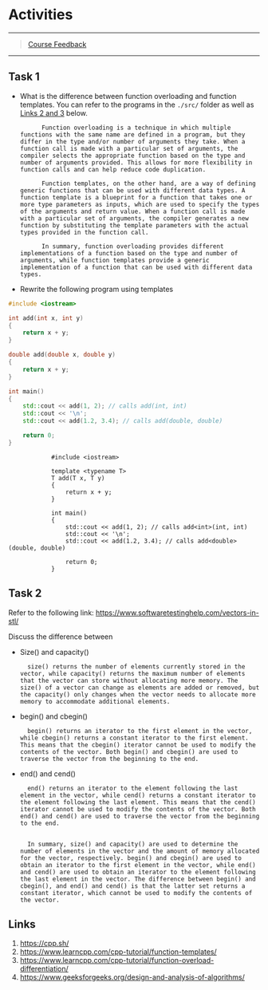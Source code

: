 # Activities

---

> [Course Feedback](https://ojp.metropolia.fi/lomakkeet/1/lomake.html?code=VFQwMEZFMzktMzAwMQ==)

---

## Task 1

- What is the difference between function overloading and function templates. You can refer to the programs in the `./src/` folder as well as [Links 2 and 3](#links) below.

            Function overloading is a technique in which multiple functions with the same name are defined in a program, but they differ in the type and/or number of arguments they take. When a function call is made with a particular set of arguments, the compiler selects the appropriate function based on the type and number of arguments provided. This allows for more flexibility in function calls and can help reduce code duplication.

            Function templates, on the other hand, are a way of defining generic functions that can be used with different data types. A function template is a blueprint for a function that takes one or more type parameters as inputs, which are used to specify the types of the arguments and return value. When a function call is made with a particular set of arguments, the compiler generates a new function by substituting the template parameters with the actual types provided in the function call.

            In summary, function overloading provides different implementations of a function based on the type and number of arguments, while function templates provide a generic implementation of a function that can be used with different data types.



- Rewrite the following program using templates

```cpp
#include <iostream>

int add(int x, int y)
{
    return x + y;
}

double add(double x, double y)
{
    return x + y;
}

int main()
{
    std::cout << add(1, 2); // calls add(int, int)
    std::cout << '\n';
    std::cout << add(1.2, 3.4); // calls add(double, double)

    return 0;
}
```

                #include <iostream>

                template <typename T>
                T add(T x, T y)
                {
                    return x + y;
                }

                int main()
                {
                    std::cout << add(1, 2); // calls add<int>(int, int)
                    std::cout << '\n';
                    std::cout << add(1.2, 3.4); // calls add<double>(double, double)

                    return 0;
                }

## Task 2

Refer to the following link:
https://www.softwaretestinghelp.com/vectors-in-stl/

Discuss the difference between

- Size() and capacity()

        size() returns the number of elements currently stored in the vector, while capacity() returns the maximum number of elements that the vector can store without allocating more memory. The size() of a vector can change as elements are added or removed, but the capacity() only changes when the vector needs to allocate more memory to accommodate additional elements.

- begin() and cbegin()

        begin() returns an iterator to the first element in the vector, while cbegin() returns a constant iterator to the first element. This means that the cbegin() iterator cannot be used to modify the contents of the vector. Both begin() and cbegin() are used to traverse the vector from the beginning to the end.


- end() and cend()

        end() returns an iterator to the element following the last element in the vector, while cend() returns a constant iterator to the element following the last element. This means that the cend() iterator cannot be used to modify the contents of the vector. Both end() and cend() are used to traverse the vector from the beginning to the end.


        In summary, size() and capacity() are used to determine the number of elements in the vector and the amount of memory allocated for the vector, respectively. begin() and cbegin() are used to obtain an iterator to the first element in the vector, while end() and cend() are used to obtain an iterator to the element following the last element in the vector. The difference between begin() and cbegin(), and end() and cend() is that the latter set returns a constant iterator, which cannot be used to modify the contents of the vector.

## Links

1. https://cpp.sh/
2. https://www.learncpp.com/cpp-tutorial/function-templates/
3. https://www.learncpp.com/cpp-tutorial/function-overload-differentiation/
4. https://www.geeksforgeeks.org/design-and-analysis-of-algorithms/
